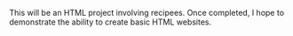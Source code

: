 This will be an HTML project involving recipees.
Once completed, I hope to demonstrate the ability to create basic HTML websites.
